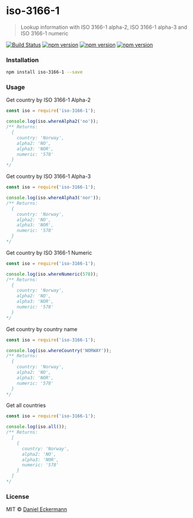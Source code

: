 # iso-3166-1
> Lookup information with ISO 3166-1 alpha-2, ISO 3166-1 alpha-3 and ISO 3166-1 numeric

[![Build Status](https://travis-ci.org/ecrmnn/iso-3166-1.svg?branch=master)](https://travis-ci.org/ecrmnn/iso-3166-1)
[![npm version](https://img.shields.io/npm/v/iso-3166-1.svg)](http://badge.fury.io/js/iso-3166-1)
[![npm version](https://img.shields.io/npm/dm/iso-3166-1.svg)](http://badge.fury.io/js/iso-3166-1)
[![npm version](https://img.shields.io/npm/l/iso-3166-1.svg)](http://badge.fury.io/js/iso-3166-1)

### Installation
```bash
npm install iso-3166-1 --save
```

### Usage
Get country by ISO 3166-1 Alpha-2
```javascript
const iso = require('iso-3166-1');

console.log(iso.whereAlpha2('no'));
/** Returns:
  {
    country: 'Norway',
    alpha2: 'NO',
    alpha3: 'NOR',
    numeric: '578'
  }
*/
```

Get country by ISO 3166-1 Alpha-3
```javascript
const iso = require('iso-3166-1');

console.log(iso.whereAlpha3('nor'));
/** Returns:
  {
    country: 'Norway',
    alpha2: 'NO',
    alpha3: 'NOR',
    numeric: '578'
  }
*/
```

Get country by ISO 3166-1 Numeric
```javascript
const iso = require('iso-3166-1');

console.log(iso.whereNumeric(578));
/** Returns:
  {
    country: 'Norway',
    alpha2: 'NO',
    alpha3: 'NOR',
    numeric: '578'
  }
*/
```

Get country by country name
```javascript
const iso = require('iso-3166-1');

console.log(iso.whereCountry('NORWAY'));
/** Returns:
  {
    country: 'Norway',
    alpha2: 'NO',
    alpha3: 'NOR',
    numeric: '578'
  }
*/
```

Get all countries
```javascript
const iso = require('iso-3166-1');

console.log(iso.all());
/** Returns:
  [
    {
      country: 'Norway',
      alpha2: 'NO',
      alpha3: 'NOR',
      numeric: '578'
    }
  ]
*/
```

### License
MIT © [Daniel Eckermann](http://danieleckermann.com)